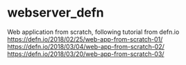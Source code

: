 # webserver_defn
Web application from scratch, following tutorial from defn.io
https://defn.io/2018/02/25/web-app-from-scratch-01/
https://defn.io/2018/03/04/web-app-from-scratch-02/
https://defn.io/2018/03/20/web-app-from-scratch-03/
